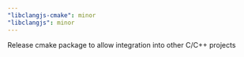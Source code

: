 ```yaml
---
"libclangjs-cmake": minor
"libclangjs": minor
---
```


Release cmake package to allow integration into other C/C++ projects
